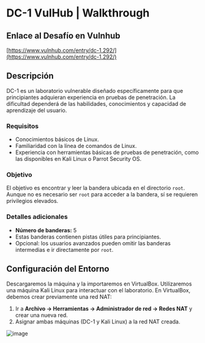 # DC-1 VulHub | Walkthrough

## Enlace al Desafío en Vulnhub
[https://www.vulnhub.com/entry/dc-1,292/](https://www.vulnhub.com/entry/dc-1,292/)


## Descripción
DC-1 es un laboratorio vulnerable diseñado específicamente para que principiantes adquieran experiencia en pruebas de penetración. La dificultad dependerá de las habilidades, conocimientos y capacidad de aprendizaje del usuario.

### Requisitos
- Conocimientos básicos de Linux.
- Familiaridad con la línea de comandos de Linux.
- Experiencia con herramientas básicas de pruebas de penetración, como las disponibles en Kali Linux o Parrot Security OS.

### Objetivo
El objetivo es encontrar y leer la bandera ubicada en el directorio `root`. Aunque no es necesario ser `root` para acceder a la bandera, sí se requieren privilegios elevados.

### Detalles adicionales
- **Número de banderas:** 5
- Estas banderas contienen pistas útiles para principiantes.
- Opcional: los usuarios avanzados pueden omitir las banderas intermedias e ir directamente por `root`.

## Configuración del Entorno
Descargaremos la máquina y la importaremos en VirtualBox. Utilizaremos una máquina Kali Linux para interactuar con el laboratorio. En VirtualBox, debemos crear previamente una red NAT: 

1. Ir a **Archivo → Herramientas → Administrador de red → Redes NAT** y crear una nueva red.
2. Asignar ambas máquinas (DC-1 y Kali Linux) a la red NAT creada.

![image](https://github.com/user-attachments/assets/fa3a8b20-82f7-45ba-93c2-242ab3340db8)
